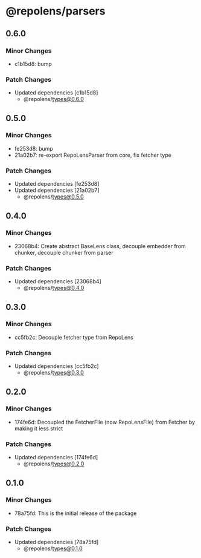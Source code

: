 # @repolens/parsers

## 0.6.0

### Minor Changes

- c1b15d8: bump

### Patch Changes

- Updated dependencies [c1b15d8]
  - @repolens/types@0.6.0

## 0.5.0

### Minor Changes

- fe253d8: bump
- 21a02b7: re-export RepoLensParser from core, fix fetcher type

### Patch Changes

- Updated dependencies [fe253d8]
- Updated dependencies [21a02b7]
  - @repolens/types@0.5.0

## 0.4.0

### Minor Changes

- 23068b4: Create abstract BaseLens class, decouple embedder from chunker, decouple chunker from parser

### Patch Changes

- Updated dependencies [23068b4]
  - @repolens/types@0.4.0

## 0.3.0

### Minor Changes

- cc5fb2c: Decouple fetcher type from RepoLens

### Patch Changes

- Updated dependencies [cc5fb2c]
  - @repolens/types@0.3.0

## 0.2.0

### Minor Changes

- 174fe6d: Decoupled the FetcherFile (now RepoLensFile) from Fetcher by making it less strict

### Patch Changes

- Updated dependencies [174fe6d]
  - @repolens/types@0.2.0

## 0.1.0

### Minor Changes

- 78a75fd: This is the initial release of the package

### Patch Changes

- Updated dependencies [78a75fd]
  - @repolens/types@0.1.0
